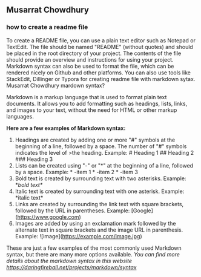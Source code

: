 ## Musarrat Chowdhury
### how to create a readme file

To create a README file, you can use a plain text editor such as Notepad or TextEdit. The file should be named "README" (without quotes) and should be placed in the root directory of your project. The contents of the file should provide an overview and instructions for using your project. Markdown syntax can also be used to format the file, which can be rendered nicely on Github and other platforms. You can also use tools like StackEdit, Dillinger or Typora for creating readme file with markdown sytax.
Musarrat Chowdhury
mardown syntax?

Markdown is a markup language that is used to format plain text documents. It allows you to add formatting such as headings, lists, links, and images to your text, without the need for HTML or other markup languages.

**Here are a few examples of Markdown syntax:**

1.  Headings are created by adding one or more "#" symbols at the beginning of a line, followed by a space. The number of "#" symbols indicates the  level of >the heading.
    Example: # Heading 1
    \## Heading 2
    \### Heading 3
2.  Lists can be created using "-" or "*" at the beginning of a line, followed by a space.
    Example:
        * \-item 1
        * \-item 2
        * \-item 3
3.  Bold text is created by surrounding text with two asterisks.
    Example: \**bold text\**
4.  Italic text is created by surrounding text with one asterisk.
    Example: \*italic text\*
5.  Links are created by surrounding the link text with square brackets, followed by the URL in parentheses.
    Example: \[Google](https://www.google.com)
6.  Images are added by using an exclamation mark followed by the alternate text in square brackets and the image URL in parenthesis.
    Example: \!\[image](https://example.com/image.jpg)

These are just a few examples of the most commonly used Markdown syntax, but there are many more options available.
*You can find more details about the markdown syntax in this website https://daringfireball.net/projects/markdown/syntax*